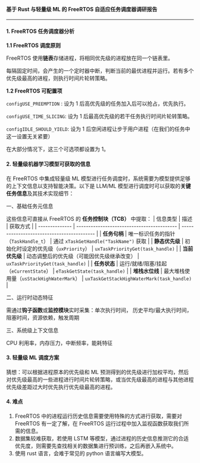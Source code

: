 #### 基于 Rust 与轻量级 ML 的 FreeRTOS 自适应任务调度器调研报告

---

#### 1. FreeRTOS 任务调度器分析

**1.1 FreeRTOS 调度原则**

FreeRTOS 使用**链表**存储进程，将相同优先级的进程放在同一个链表里。

每隔固定时间，会产生的一个定时器中断，判断当前的最优进程并运行。若有多个优先级最高的进程，则执行时间片轮转策略。

**1.2 FreeRTOS 可配置项**

`configUSE_PREEMPTION` : 设为 1 后高优先级的任务加入后可以抢占，优先执行。

`configUSE_TIME_SLICING`: 设为 1 后最高优先级的若干任务执行时间片轮转策略。

`configIDLE_SHOULD_YIELD`: 设为 1 后空闲进程让步于用户进程（在我们的任务中这一设置无关紧要）

在大部分情况下，这三个可选项都设置为 1。

#### 2. 轻量级机器学习模型可获取的信息

在 FreeRTOS 中集成轻量级 ML 模型进行任务调度时，系统需要为模型提供足够的上下文信息以支持智能决策。以下是 LLM/ML 模型进行调度时可以获取的**关键任务信息**及其技术实现细节：

一、基础任务元信息

这些信息可直接从 FreeRTOS 的 **任务控制块（TCB）** 中提取：
| 信息类型       | 描述                                       | 获取方式                                   |
| -------------- | ------------------------------------------ | ------------------------------------------ |
| **任务句柄**   | 唯一标识任务的指针（`TaskHandle_t`）       | 通过 `xTaskGetHandle("TaskName")` 获取     |
| **静态优先级** | 初始化时设定的优先级（`uxPriority`）       | `uxTaskPriorityGet(task_handle)`           |
| **当前优先级** | 动态调整后的优先级（可能因优先级继承改变） | `uxTaskPriorityGet(task_handle)`           |
| **任务状态**   | 运行/就绪/阻塞/挂起（`eCurrentState`）     | `eTaskGetState(task_handle)`               |
| **堆栈水位线** | 最大堆栈使用量（`usStackHighWaterMark`）   | `uxTaskGetStackHighWaterMark(task_handle)` |

二、运行时动态特征

需通过**钩子函数**或**监控模块**实时采集：单次执行时间， 历史平均/最大执行时间，阻塞时间，资源依赖，触发周期

三、系统级上下文信息

CPU 利用率，内存压力，中断频率，能耗特征

#### 3. 轻量级 ML 调度方案

猜想：可以根据进程原本的优先级和 ML 预测得到的优先级进行加权平均，然后对优先级最高的一些进程进行时间片轮转策略，或当优先级最高的进程与其他进程优先级差距过大时优先执行优先级最高的进程。

#### 4. 难点

1. FreeRTOS 中的进程运行历史信息需要使用特殊的方式进行获取，需要对 FreeRTOS 有一定了解，在 FreeRTOS 运行过程中加入监视函数获取我们所需的信息。
2. 数据集较难获取，若使用 LSTM 等模型，通过进程的历史信息推测它的合适优先度，则需要先查找相关的数据集进行预训练，之后再嵌入系统中。
3. 使用 rust 语言，会难于常见的 python 语言编写大模型。